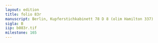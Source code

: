 ```yaml
---
layout: edition
title: folio 83r
manuscript: Berlin, Kupferstichkabinett 78 D 8 (olim Hamilton 337)
sigla: B
iip: b083r.tif
milestone: 165
---
```

